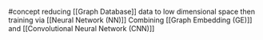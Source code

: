 #concept 
reducing [[Graph Database]] data to low dimensional space then training via [[Neural Network (NN)]]
Combining [[Graph Embedding (GE)]] and [[Convolutional Neural Network (CNN)]]
